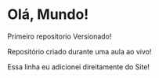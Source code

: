 # Olá, Mundo!
 Primeiro repositorio Versionado!

 Repositório criado durante uma aula ao vivo!

Essa linha eu adicionei direitamente do Site!
